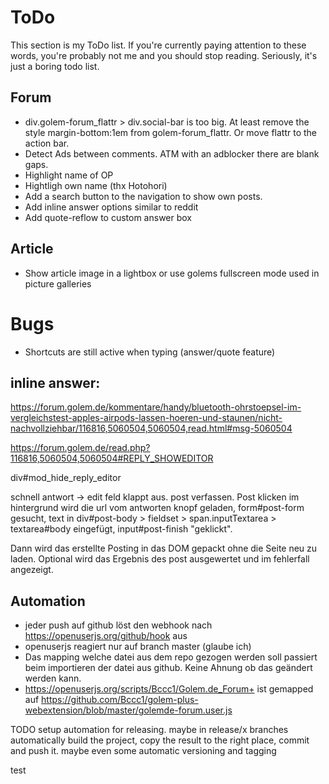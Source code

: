 # ToDo
This section is my ToDo list. If you're currently paying attention to these words, you're probably not me and you should stop reading. Seriously, it's just a boring todo list.
## Forum
- div.golem-forum_flattr > div.social-bar is too big. At least remove the style margin-bottom:1em from golem-forum_flattr. Or move flattr to the action bar.
- Detect Ads between comments. ATM with an adblocker there are blank gaps.
- Highlight name of OP
- Hightligh own name (thx Hotohori)
- Add a search button to the navigation to show own posts.
- Add inline answer options similar to reddit
- Add quote-reflow to custom answer box
## Article
- Show article image in a lightbox or use golems fullscreen mode used in picture galleries

# Bugs
- Shortcuts are still active when typing (answer/quote feature)

## inline answer:

https://forum.golem.de/kommentare/handy/bluetooth-ohrstoepsel-im-vergleichstest-apples-airpods-lassen-hoeren-und-staunen/nicht-nachvollziehbar/116816,5060504,5060504,read.html#msg-5060504



https://forum.golem.de/read.php?116816,5060504,5060504#REPLY_SHOWEDITOR


div#mod_hide_reply_editor


schnell antwort -> edit feld klappt aus.
post verfassen.
Post klicken
im hintergrund wird die url vom antworten knopf geladen, form#post-form gesucht, text in div#post-body > fieldset > span.inputTextarea > textarea#body  eingefügt, input#post-finish "geklickt".

Dann wird das erstellte Posting in das DOM gepackt ohne die Seite neu zu laden. Optional wird das Ergebnis des post ausgewertet und im fehlerfall angezeigt.



## Automation
- jeder push auf github löst den webhook nach https://openuserjs.org/github/hook aus
- openuserjs reagiert nur auf branch master (glaube ich)
- Das mapping welche datei aus dem repo gezogen werden soll passiert beim importieren der datei aus github. Keine Ahnung ob das geändert werden kann.
- https://openuserjs.org/scripts/Bccc1/Golem.de_Forum+ ist gemapped auf https://github.com/Bccc1/golem-plus-webextension/blob/master/golemde-forum.user.js

TODO
 setup automation for releasing. maybe in release/x branches automatically build the project, copy the result to the right place, commit and push it.
 maybe even some automatic versioning and tagging

 test